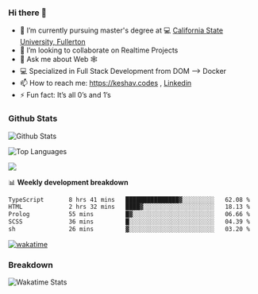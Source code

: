 ### Hi there 👋

- 🔭 I’m currently pursuing master's degree at 💻 [California State University, Fullerton](http://www.fullerton.edu/) 
- 👯 I’m looking to collaborate on Realtime Projects
- 💬 Ask me about Web 🕸
- 💻 Specialized in Full Stack Development from DOM --> Docker
- 📫 How to reach me: https://keshav.codes , [Linkedin](https://www.linkedin.com/in/keshavlingala/)
- ⚡ Fun fact: It’s all 0’s and 1’s

### Github Stats
![Github Stats](https://github-readme-stats.vercel.app/api?username=keshavlingala&count_private=true&show_icons=true&theme=radical)

![Top Languages](https://github-readme-stats.vercel.app/api/top-langs/?username=keshavlingala&show_icons=true&theme=radical)

![](https://komarev.com/ghpvc/?username=keshavlingala)

📊 **Weekly development breakdown**

<!--START_SECTION:waka-->

```txt
TypeScript       8 hrs 41 mins   ███████████████▓░░░░░░░░░   62.08 %
HTML             2 hrs 32 mins   ████▓░░░░░░░░░░░░░░░░░░░░   18.13 %
Prolog           55 mins         █▓░░░░░░░░░░░░░░░░░░░░░░░   06.66 %
SCSS             36 mins         █░░░░░░░░░░░░░░░░░░░░░░░░   04.39 %
sh               26 mins         ▓░░░░░░░░░░░░░░░░░░░░░░░░   03.20 %
```

<!--END_SECTION:waka-->


[![wakatime](https://wakatime.com/badge/user/62bfdbc7-082c-40a7-b4bd-f9280d51aeed.svg)](https://wakatime.com/@62bfdbc7-082c-40a7-b4bd-f9280d51aeed)


### Breakdown

![Wakatime Stats](https://github-readme-stats.vercel.app/api/wakatime?username=keshavlingala)